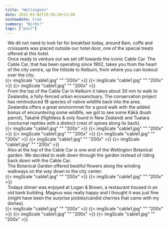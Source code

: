 ```yaml
---
title: "Wellington"
date: 2032-03-02T19:30:20+13:00
noshowdate: true
summary: "Birds!"
tags: ["post"]
---
```




<div style="display:flex; justify-content: center">
<div style="flex-basis: 97%">
We dit not need to look far for breakfast today, around 8am, coffe and croissants was placed outside our hotel door, one of the special treats offered at this hotel. <br>
Once ready to venture out we set off towards the iconic Cable Car. The Cable Car, that has been operating since 1902, takes you from the heart of the city centre, up the hillside to Kelburn, from where you can lookout over the city.
</div>
</div>
<div style="display:flex; justify-content: center; flex-wrap: wrap">
{{< imgScale "cable1.jpg" "" "200x" >}}
{{< imgScale "cable1.jpg" "" "200x" >}}
{{< imgScale "cable1.jpg" "" "200x" >}}
</div>


<div style="display:flex; justify-content: center">
<div style="flex-basis: 97%">
From the top of the Cable Car in Kelburn it takes about 30 min to walk to Zealandia, a fully-fenced urban ecosanctuary. 
The conservation project has reintroduced 18 species of native wildlife back into the area. <br>
Zealandia offers a great environmnet for a good walk with the added bonus of encountering some wildlife, we got to see some Kākā (bush parrot), Takahē (flightless & only found in New Zealand) and Tuatara (nocturnal reptiles with a distinct crest of spines along its back).
</div>
</div>
<div style="display:flex; justify-content: center; flex-wrap: wrap">
{{< imgScale "cable1.jpg" "" "200x" >}}
{{< imgScale "cable1.jpg" "" "200x" >}}
{{< imgScale "cable1.jpg" "" "200x" >}}
{{< imgScale "cable1.jpg" "" "200x" >}}
{{< imgScale "cable1.jpg" "" "200x" >}}
{{< imgScale "cable1.jpg" "" "200x" >}}
</div>

<div style="display:flex; justify-content: center">
<div style="flex-basis: 97%">
Also at the top of the Cable Car is one end of the Wellington Botanical garden. We decided to walk down through the garden instead of riding back down with the Cable Car. <br>
The Botanical Garden offered beatiful flowers along the winding walkways on the way down to the city center. 
</div>
</div>
<div style="display:flex; justify-content: center; flex-wrap: wrap">
{{< imgScale "cable1.jpg" "" "200x" >}}
{{< imgScale "cable1.jpg" "" "200x" >}}
</div>


<div style="display:flex; justify-content: center">
<div style="flex-basis: 97%">
Todays dinner was enjoyed at Logan & Brown, a restaurant housed in an old bank building. Magnus was really happy and I thought it was just fine (might have been the surprise pickles/candid cherries that came with my dishes).  
</div>
</div>
<div style="display:flex; justify-content: center; flex-wrap: wrap">
{{< imgScale "cable1.jpg" "" "200x" >}}
{{< imgScale "cable1.jpg" "" "200x" >}}
{{< imgScale "cable1.jpg" "" "200x" >}}
{{< imgScale "cable1.jpg" "" "200x" >}}
</div>





